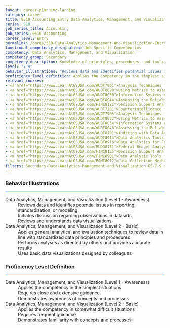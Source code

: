 ```yaml
---
layout: career-planning-landing
category: career
title: 0510 Accounting Entry Data Analytics, Management, and Visualization
series: 510
job_series_title: Accounting
job_series: 0510 Accounting
career_level: Entry
permalink: /cards/510-Data-Analytics-Management-and-Visualization-Entry
functional_competency_designation: Job Specific Competencies
competency: Data Analytics, Management, and Visualization
competency_group: Secondary
competency_description: Knowledge of principles, procedures, and tools used to manage and analyze data in order to make conclusions about that information; identifies trends and metrics from large data sets; presents data in a visually clear way to enable decision makers to identify patterns and grasp difficult concepts.
level: "7-9"
behavior_illustrations: "Reviews data and identifies potential issues in reporting, standardization, or modeling ? Initiates discussion regarding observations in datasets ? Reviews and understands data visualizations ? Applies general analytical and evaluation techniques to review data in line with standardized data principles and procedures ? Performs analyses as directed by others and provides accurate results ? Uses basic data visualizations designed by colleagues"
proficiency_level_definition: Applies the competency in the simplest situations ? Requires close and extensive guidance ? Demonstrates awareness of concepts and processes ? Applies the competency in somewhat difficult situations ? Requires frequent guidance ? Demonstrates familiarity with concepts and processes 
relevant_courses: 
- <a href="https://www.LearnAtGSUSA.com/AUDT7901">Analysis Techniques for Auditors (AUDT7900), GSU</a>
- <a href="https://www.LearnAtGSUSA.com/AUDT8028">Using Metrics to Assess Performance (AUDT8027), GSU</a>
- <a href="https://www.LearnAtGSUSA.com/AUDT8030">Information Systems Auditing (AUDT8029), GSU</a>
- <a href="https://www.LearnAtGSUSA.com/AUDT8044">Assessing the Reliability of Computer Processed Data (AUDT8043), GSU</a>
- <a href="https://www.LearnAtGSUSA.com/FINC8121">Decision Support Analytics (FINC8120), GSU</a>
- <a href="https://www.LearnAtGSUSA.com/AUDT7201">Counterintelligence for Information Security and Protection (AUDT7200), GSU</a>
- <a href="https://www.LearnAtGSUSA.com/AUDT7905">Analysis Techniques for Auditors (AUDT7900), GSU</a>
- <a href="https://www.LearnAtGSUSA.com/AUDT8032">Using Metrics to Assess Performance (AUDT8027), GSU</a>
- <a href="https://www.LearnAtGSUSA.com/AUDT8034">Information Systems Auditing (AUDT8029), GSU</a>
- <a href="https://www.LearnAtGSUSA.com/AUDT8048">Assessing the Reliability of Computer Processed Data (AUDT8043), GSU</a>
- <a href="https://www.LearnAtGSUSA.com/AUDT8101">Auditing with Data Analytics (AUDT8100), GSU</a>
- <a href="https://www.LearnAtGSUSA.com/AUDT8914">Data Analytics Tools and Techniques (AUDT8913), GSU</a>
- <a href="https://www.LearnAtGSUSA.com/AUDT8916">Data Analytics for Fraud Detection (AUDT8915), GSU</a>
- <a href="https://www.LearnAtGSUSA.com/BUDG8151">Federal Budget Analysis Using Microsoft Excel (BUDG8150), GSU</a>
- <a href="https://www.LearnAtGSUSA.com/FINC8125">Decision Support Analytics (FINC8120), GSU</a>
- <a href="https://www.LearnAtGSUSA.com/FINC8901">Data Analytic Tools for Financial Management (FINC8900), GSU</a>
- <a href="https://www.LearnAtGSUSA.com/PGMT8012">Data Collection Methods (PGMT8011), GSU</a>
filters: Secondary-Data-Analytics-Management-and-Visualization GS-7-9 series-0510
---
```


<div class="desktop:grid-col-6 margin-y-3">
  <div class="border-top-2 bg-white padding-3 shadow-5 height-full members-hover border-1px button-border border-top-blue radius-lg card-text-color">
    <h3>Behavior Illustrations</h3>
    <hr style="background-color: #1b74e0 !important;"/>
    <dl class="text-base card-content-color"><dt>Data Analytics, Management, and Visualization (Level 1 - Awareness)</dt><dd>Reviews data and identifies potential issues in reporting, standardization, or modeling </dd><dd> Initiates discussion regarding observations in datasets </dd><dd> Reviews and understands data visualizations</dd><dt>Data Analytics, Management, and Visualization (Level 2 - Basic)</dt><dd>Applies general analytical and evaluation techniques to review data in line with standardized data principles and procedures </dd><dd> Performs analyses as directed by others and provides accurate results </dd><dd> Uses basic data visualizations designed by colleagues</dd></dl>
  </div>
</div>
<div class="desktop:grid-col-6 margin-y-3">
  <div class="border-top-2 bg-white padding-3 shadow-5 height-full members-hover border-1px button-border border-top-blue radius-lg card-text-color">
    <h3>Proficiency Level Definition</h3>
     <hr style="background-color: #1b74e0 !important;"/>
    <dl class="text-base card-content-color"><dt>Data Analytics, Management, and Visualization (Level 1 - Awareness)</dt><dd>Applies the competency in the simplest situations </dd><dd> Requires close and extensive guidance </dd><dd> Demonstrates awareness of concepts and processes</dd><dt>Data Analytics, Management, and Visualization (Level 2 - Basic)</dt><dd>Applies the competency in somewhat difficult situations </dd><dd> Requires frequent guidance </dd><dd> Demonstrates familiarity with concepts and processes </dd></dl>
  </div>
</div>